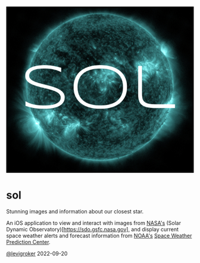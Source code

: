 ![Sol](Resources/sol_title@50.png)

# sol
Stunning images and information about our closest star.

An iOS application to view and interact with images from [NASA's](https://www.nasa.gov) (Solar Dynamic Observatory)[https://sdo.gsfc.nasa.gov],
and display current space weather alerts and forecast information from [NOAA's](https://www.noaa.gov) [Space Weather Prediction Center](https://www.swpc.noaa.gov).

[@levigroker](https://github.com/levigroker)
2022-09-20